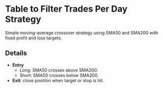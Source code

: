 # Table to Filter Trades Per Day Strategy

Simple moving-average crossover strategy using SMA50 and SMA200 with fixed profit and loss targets.

## Details

- **Entry**
  - Long: SMA50 crosses above SMA200.
  - Short: SMA50 crosses below SMA200.
- **Exit**: close position when target or stop is hit.
